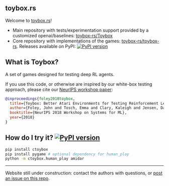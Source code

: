 ## toybox.rs

Welcome to [toybox.rs](http://toybox.rs)!

- Main repository with tests/experimentation support provided by a customized openai/baselines: [toybox-rs/Toybox](https://github.com/toybox-rs/Toybox)
- Core repository with implementations of the games: [toybox-rs/toybox-rs](https://github.com/toybox-rs/toybox-rs). Releases available on PyPI: [![PyPI version](https://badge.fury.io/py/ctoybox.svg)](https://badge.fury.io/py/ctoybox)


## What is Toybox?

A set of games designed for testing deep RL agents.

If you use this code, or otherwise are inspired by our white-box testing approach, please cite our [NeurIPS workshop paper](https://arxiv.org/abs/1812.02850):

```bibtex
@inproceedings{foley2018toybox,
  title={Toybox: Better Atari Environments for Testing Reinforcement Learning Agents},
  author={Foley, John and Tosch, Emma and Clary, Kaleigh and Jensen, David},
  booktitle={NeurIPS 2018 Workshop on Systems for ML},
  year={2018}
}
```

## How do I try it? [![PyPI version](https://badge.fury.io/py/ctoybox.svg)](https://badge.fury.io/py/ctoybox)

```bash
pip install ctoybox
pip install pygame # optional dependency for human_play
python -m ctoybox.human_play amidar
```

---
Website still under construction: contact the authors with questions, or [post an issue on this repo](https://github.com/toybox-rs/toybox-rs.github.io/issues).
